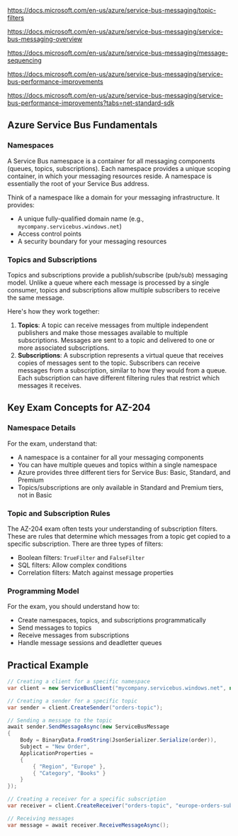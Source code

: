 
https://docs.microsoft.com/en-us/azure/service-bus-messaging/topic-filters

https://docs.microsoft.com/en-us/azure/service-bus-messaging/service-bus-messaging-overview

https://docs.microsoft.com/en-us/azure/service-bus-messaging/message-sequencing

https://docs.microsoft.com/en-us/azure/service-bus-messaging/service-bus-performance-improvements

https://docs.microsoft.com/en-us/azure/service-bus-messaging/service-bus-performance-improvements?tabs=net-standard-sdk

## Azure Service Bus Fundamentals

### Namespaces

A Service Bus namespace is a container for all messaging components (queues, topics, subscriptions). Each namespace provides a unique scoping container, in which your messaging resources reside. A namespace is essentially the root of your Service Bus address.

Think of a namespace like a domain for your messaging infrastructure. It provides:

- A unique fully-qualified domain name (e.g., `mycompany.servicebus.windows.net`)
- Access control points
- A security boundary for your messaging resources

### Topics and Subscriptions

Topics and subscriptions provide a publish/subscribe (pub/sub) messaging model. Unlike a queue where each message is processed by a single consumer, topics and subscriptions allow multiple subscribers to receive the same message.

Here's how they work together:

1. **Topics**: A topic can receive messages from multiple independent publishers and make those messages available to multiple subscriptions. Messages are sent to a topic and delivered to one or more associated subscriptions.
2. **Subscriptions**: A subscription represents a virtual queue that receives copies of messages sent to the topic. Subscribers can receive messages from a subscription, similar to how they would from a queue. Each subscription can have different filtering rules that restrict which messages it receives.

## Key Exam Concepts for AZ-204

### Namespace Details

For the exam, understand that:

- A namespace is a container for all your messaging components
- You can have multiple queues and topics within a single namespace
- Azure provides three different tiers for Service Bus: Basic, Standard, and Premium
- Topics/subscriptions are only available in Standard and Premium tiers, not in Basic

### Topic and Subscription Rules

The AZ-204 exam often tests your understanding of subscription filters. These are rules that determine which messages from a topic get copied to a specific subscription. There are three types of filters:

- Boolean filters: `TrueFilter` and `FalseFilter`
- SQL filters: Allow complex conditions
- Correlation filters: Match against message properties

### Programming Model

For the exam, you should understand how to:

- Create namespaces, topics, and subscriptions programmatically
- Send messages to topics
- Receive messages from subscriptions
- Handle message sessions and deadletter queues

## Practical Example

```csharp
// Creating a client for a specific namespace
var client = new ServiceBusClient("mycompany.servicebus.windows.net", new DefaultAzureCredential());

// Creating a sender for a specific topic
var sender = client.CreateSender("orders-topic");

// Sending a message to the topic
await sender.SendMessageAsync(new ServiceBusMessage
{
    Body = BinaryData.FromString(JsonSerializer.Serialize(order)),
    Subject = "New Order",
    ApplicationProperties =
    {
        { "Region", "Europe" },
        { "Category", "Books" }
    }
});

// Creating a receiver for a specific subscription
var receiver = client.CreateReceiver("orders-topic", "europe-orders-subscription");

// Receiving messages
var message = await receiver.ReceiveMessageAsync();
```
